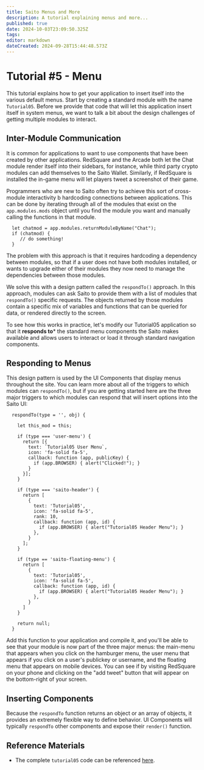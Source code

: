 ```yaml
---
title: Saito Menus and More
description: A tutorial explaining menus and more...
published: true
date: 2024-10-03T23:09:50.325Z
tags: 
editor: markdown
dateCreated: 2024-09-28T15:44:48.573Z
---
```


# Tutorial #5 - Menu

This tutorial explains how to get your application to insert itself into the various default menus. Start by creating a standard module with the name ```Tutorial05```. Before we provide that code that will let this application insert itself in system menus, we want to talk a bit about the design challenges of getting multiple modules to interact.

## Inter-Module Communication

It is common for applications to want to use components that have been created by other applications. RedSquare and the Arcade both let the Chat module render itself into their sidebars, for instance, while third party crypto modules can add themselves to the Saito Wallet. Similarly, if RedSquare is installed the in-game menu will let players tweet a screenshot of their game.

Programmers who are new to Saito often try to achieve this sort of cross-module interactivity b hardcoding connections between applications. This can be done by iterating through all of the modules that exist on the ```app.modules.mods``` object until you find the module you want and manually calling the functions in that module. 

```
  let chatmod = app.modules.returnModuleByName("Chat");
  if (chatmod) {
     // do something!
  }
```

The problem with this approach is that it requires hardcoding a dependency between modules, so that if a user does not have both modules installed, or wants to upgrade either of their modules they now need to manage the dependencies between those modules.

We solve this with a design pattern called the ```respondTo()``` approach. In this approach, modules can ask Saito to provide them with a list of modules that ```respondTo()``` specific requests. The objects returned by those modules contain a specific mix of variables and functions that can be queried for data, or rendered directly to the screen.

To see how this works in practice, let's modify our Tutorial05 application so that it **responds to*** the standard menu components the Saito makes available and allows users to interact or load it through standard navigation components.

## Responding to Menus

This design pattern is used by the UI Components that display menus throughout the site. You can learn more about all of the triggers to which modules can ```respondTo()```, but if you are getting started here are the three major triggers to which modules can respond that will insert options into the Saito UI:

```
  respondTo(type = '', obj) {

    let this_mod = this;

    if (type === 'user-menu') {
      return [{
        text: `Tutorial05 User Menu`,
        icon: 'fa-solid fa-5',
        callback: function (app, publicKey) {
          if (app.BROWSER) { alert("Clicked!"); }
        }
      }];
    }

    if (type === 'saito-header') {
      return [
        {
          text: 'Tutorial05',
          icon: 'fa-solid fa-5',
          rank: 10,
          callback: function (app, id) {
            if (app.BROWSER) { alert("Tutorial05 Header Menu"); }
          },
        }
      ];
    }

    if (type == 'saito-floating-menu') {
      return [
        {
          text: 'Tutorial05',
          icon: 'fa-solid fa-5',
          callback: function (app, id) {
            if (app.BROWSER) { alert("Tutorial05 Header Menu"); }
          },
        }
      ]
    }

    return null;
  }
```

Add this function to your application and compile it, and you'll be able to see that your module is now part of the three major menus: the main-menu that appears when you click on the hamburger menu, the user menu that appears if you click on a user's publickey or username, and the floating menu that appears on mobile devices. You can see if by visiting RedSquare on your phone and clicking on the "add tweet" button that will appear on the bottom-right of your screen.

## Inserting Components

Because the ```respondTo``` function returns an object or an array of objects, it provides an extremely flexible way to define behavior. UI Components will typically ```respondTo``` other components and expose their ```render()``` function.



## Reference Materials

- The complete `tutorial05` code can be referenced [here](https://github.com/SaitoTech/saito-lite-rust/tree/master/mods/tutorial05).
<!--
If you would like to test this application without compiling it yourself, you can find a pre-packaged version available for installation into your browser here. Download the file and drag-and-drop it into your browser. The See here for instructions on compiling your own application into this portable format.

You can find the complete source code associated with this tutorial in the default ```/mods``` directory.  Alternately, you can access all of the files in this tutorial by downloading this [ZIP file](/tutorial02.zip). Or just download this application as a [precompiled Saito module](/) and install it into your wallet.
-->